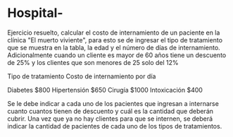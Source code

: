 # Hospital-

Ejercicio resuelto, calcular el costo de 
internamiento de un paciente en la clínica 
"El muerto viviente", para esto se de ingresar 
el tipo de tratamiento que se muestra en la tabla, 
la edad y el número de días de internamiento. 
Adicionalmente cuando un cliente es mayor de 60 años 
tiene un descuento de 25% y los clientes que son 
menores de 25 solo del 12%

Tipo de tratamiento Costo de internamiento por día

Diabetes $800
Hipertensión $650
Cirugía $1000
Intoxicación $400

Se le debe indicar a cada uno de los pacientes que ingresan 
a internarse cuanto cuantos tienen de descuento y 
cuál es la cantidad que deberán cubrir.
Una vez que ya no hay clientes para que se internen, 
se deberá indicar la cantidad de pacientes de cada uno 
de los tipos de tratamientos.
